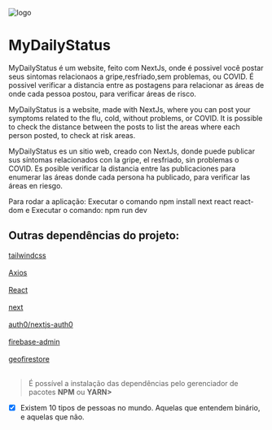 ![logo](https://user-images.githubusercontent.com/54008916/83830731-3c108700-a6bc-11ea-976a-5da38c2df780.png)

# MyDailyStatus

MyDailyStatus é um website, feito com NextJs, onde é possivel você postar seus sintomas relacionaos a gripe,resfriado,sem problemas, ou COVID. É possivel verificar a distancia entre as postagens para relacionar as áreas de onde cada pessoa postou, para verificar áreas de risco.


MyDailyStatus is a website, made with NextJs, where you can post your symptoms related to the flu, cold, without problems, or COVID. It is possible to check the distance between the posts to list the areas where each person posted, to check at risk areas.


MyDailyStatus es un sitio web, creado con NextJs, donde puede publicar sus síntomas relacionados con la gripe, el resfriado, sin problemas o COVID. Es posible verificar la distancia entre las publicaciones para enumerar las áreas donde cada persona ha publicado, para verificar las áreas en riesgo.


Para rodar a aplicação: Executar o comando npm install next react react-dom  e
Executar o comando: npm run dev


<h2>Outras dependências do projeto:</h2>

[tailwindcss](https://tailwindcss.com/)
<br></br>
[Axios](https://github.com/axios/axios)
<br></br>
[React](https://pt-br.reactjs.org/)
<br></br>
[next](https://nextjs.org/)
<br></br>
[auth0/nextjs-auth0](https://auth0.com/)
<br></br>
[firebase-admin](https://firebase.google.com/?hl=pt-br)
<br></br>
[geofirestore](https://geofirestore.com/)
<br></br>

<blockquote> É possível a instalação das dependências pelo gerenciador de pacotes <b>NPM</b> ou <b>YARN></b> </blockquote>
  

- [X] Existem 10 tipos de pessoas no mundo. Aquelas que entendem binário, e aquelas que não.
